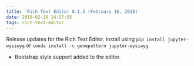 ```yaml
---
title: 'Rich Text Editor 0.1.5 (February 16, 2018)'
date: 2018-02-16 14:27:55
tags: rich-text-editor
---
```


Release updates for the Rich Text Editor. Install using `pip install jupyter-wysiwyg` or `conda install -c genepattern jupyter-wysiwyg`.

- Bootstrap style support added to the editor.